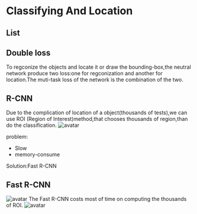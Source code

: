 # Classifying And Location

## List

## Double loss
To regconize the objects and locate it or draw the bounding-box,the neutral network produce two loss:one for regconization and another for location.The muti-task loss of the network is the combination of the two.

## R-CNN
Due to the complication of location of a object(thousands of tests),we can use ROI (Region of Interest)method,that chooses thousands of region,than do the classification.
![avatar](./L11_Pic1.png)

problem:
- Slow
- memory-consume

Solution:Fast R-CNN

## Fast R-CNN
![avatar](./L11_Pic2.png)
The Fast R-CNN costs most of time on computing the thousands of ROI.
![avatar](./L11_Pic3.png)


